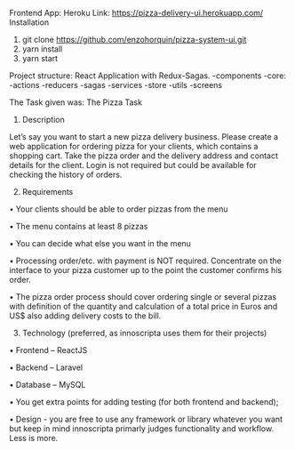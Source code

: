 Frontend App:
Heroku Link: https://pizza-delivery-ui.herokuapp.com/
Installation 
1. git clone https://github.com/enzohorquin/pizza-system-ui.git
2. yarn install
3. yarn start

Project structure: React Application with Redux-Sagas.
-components 
-core:
    -actions
    -reducers
    -sagas
    -services
    -store
    -utils
-screens

The Task given was: The Pizza Task

1. Description

Let’s say you want to start a new pizza delivery business. Please create a web application for ordering pizza for your clients, which contains a shopping cart. Take the pizza order and the delivery address and contact details for the client. Login is not required but could be available for checking the history of orders.

2. Requirements

• Your clients should be able to order pizzas from the menu

• The menu contains at least 8 pizzas

• You can decide what else you want in the menu

• Processing order/etc. with payment is NOT required. Concentrate on the interface to your pizza customer up to the point the customer confirms his order.

• The pizza order process should cover ordering single or several pizzas with definition of the quantity and calculation of a total price in Euros and US$ also adding delivery costs to the bill.

3. Technology (preferred, as innoscripta uses them for their projects)

• Frontend – ReactJS

• Backend – Laravel

• Database – MySQL

• You get extra points for adding testing (for both frontend and backend);

• Design - you are free to use any framework or library whatever you want but keep in mind innoscripta primarly judges functionality and workflow. Less is more.




    


